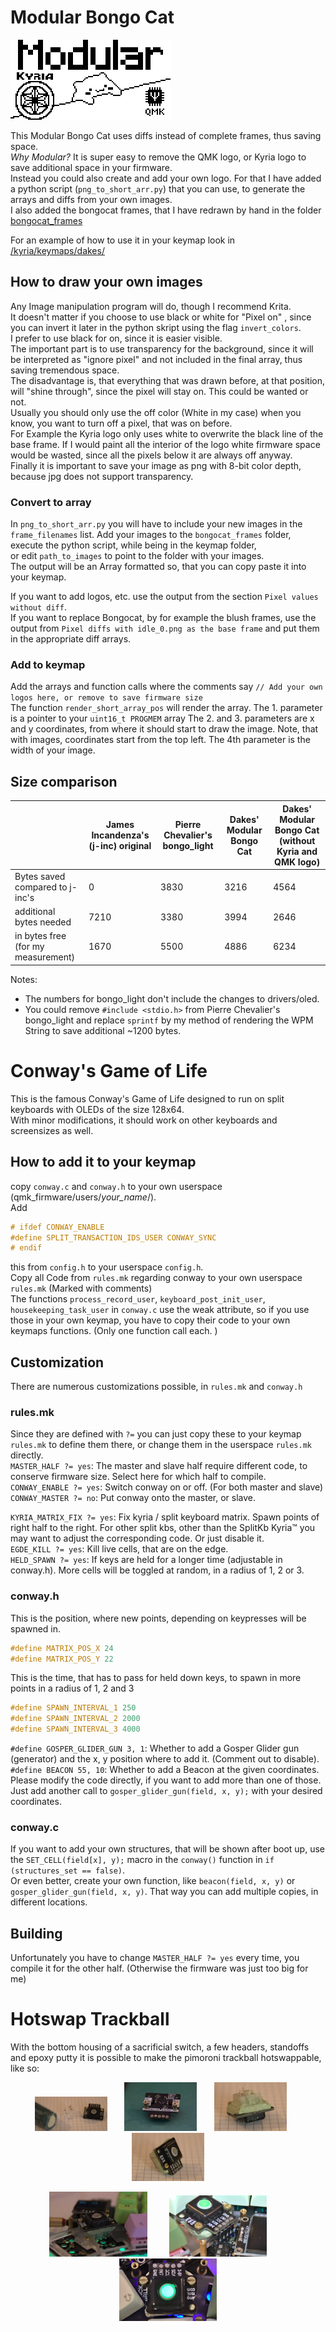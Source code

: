# Modular Bongo Cat

<img src="bongocat_frames/modular_bongocat_logo.png" width="256" />  

This Modular Bongo Cat uses diffs instead of complete frames, thus saving space.  
*Why Modular?* It is super easy to remove the QMK logo, or Kyria logo to save additional space in your firmware.  
Instead you could also create and add your own logo. 
For that I have added a python script (`png_to_short_arr.py`) that you can use, to generate the arrays and diffs from your own images.  
I also added the bongocat frames, that I have redrawn by hand in the folder [bongocat_frames](bongocat_frames)

For an example of how to use it in your keymap look in [/kyria/keymaps/dakes/](/kyria/keymaps/dakes/)

## How to draw your own images
Any Image manipulation program will do, though I recommend Krita.  
It doesn't matter if you choose to use black or white for "Pixel on" , since you can invert it later in the python skript using the flag `invert_colors`.  
I prefer to use black for on, since it is easier visible.  
The important part is to use transparency for the background, since it will be interpreted as "ignore pixel" and not included in the final array, thus saving tremendous space.  
The disadvantage is, that everything that was drawn before, at that position, will "shine through", since the pixel will stay on. This could be wanted or not.  
Usually you should only use the off color (White in my case) when you know, you want to turn off a pixel, that was on before.  
For Example the Kyria logo only uses white to overwrite the black line of the base frame. If I would paint all the interior of the logo white firmware space would be wasted, 
since all the pixels below it are always off anyway.  
Finally it is important to save your image as png with 8-bit color depth, because jpg does not support transparency.  

### Convert to array
In `png_to_short_arr.py` you will have to include your new images in the `frame_filenames` list. 
Add your images to the `bongocat_frames` folder, execute the python script, while being in the keymap folder,  
or edit `path_to_images` to point to the folder with your images.  
The output will be an Array formatted so, that you can copy paste it into your keymap.  

If you want to add logos, etc. use the output from the section `Pixel values without diff`.  
If you want to replace Bongocat, by for example the blush frames, use the output from `Pixel diffs with idle_0.png as the base frame` 
and put them in the appropriate diff arrays. 

### Add to keymap
Add the arrays and function calls where the comments say `// Add your own logos here, or remove to save firmware size`  
The function `render_short_array_pos` will render the array. 
The 1. parameter is a pointer to your `uint16_t PROGMEM` array
The 2. and 3. parameters are x and y coordinates, from where it should start to draw the image. 
Note, that with images, coordinates start from the top left. 
The 4th parameter is the width of your image. 

## Size comparison
|                                    | James Incandenza's (j-inc) original  | Pierre Chevalier's bongo_light  | Dakes' Modular Bongo Cat | Dakes' Modular Bongo Cat (without Kyria and QMK logo) |
| ---------------------------------- | ------------------------------------ | ------------------------------- | ------------------------ | ----------------------------------------------------- |
| Bytes saved compared to j-inc's    | 0                                    | 3830                            | 3216                     | 4564                                                  |
| additional bytes needed            | 7210                                 | 3380                            | 3994                     | 2646                                                  |
| in bytes free (for my measurement) | 1670                                 | 5500                            | 4886                     | 6234                                                  |


Notes:
- The numbers for bongo_light don't include the changes to drivers/oled.  
- You could remove `#include <stdio.h>` from Pierre Chevalier's bongo_light and replace `sprintf` by my method of rendering the WPM String 
  to save additional ~1200 bytes. 

# Conway's Game of Life
This is the famous Conway's Game of Life designed to run on split keyboards with OLEDs of the size 128x64.  
With minor modifications, it should work on other keyboards and screensizes as well.  

## How to add it to your keymap
copy `conway.c` and `conway.h` to your own userspace (qmk_firmware/users/*your_name*/).  
Add 
```C
# ifdef CONWAY_ENABLE
#define SPLIT_TRANSACTION_IDS_USER CONWAY_SYNC
# endif
``` 
this from `config.h` to your userspace `config.h`.  
Copy all Code from `rules.mk` regarding conway to your own userspace `rules.mk` (Marked with comments)  
The functions `process_record_user`, `keyboard_post_init_user`, `housekeeping_task_user` in `conway.c` use the weak attribute, so if you use those in your own keymap, you have to copy their code to your own keymaps functions. (Only one function call each. )

## Customization
There are numerous customizations possible, in `rules.mk` and `conway.h`
### rules.mk
Since they are defined with `?=` you can just copy these to your keymap `rules.mk` to define them there, or change them in the userspace `rules.mk` directly.  
`MASTER_HALF ?= yes`: The master and slave half require different code, to conserve firmware size. Select here for which half to compile.  
`CONWAY_ENABLE ?= yes`: Switch conway on or off. (For both master and slave)  
`CONWAY_MASTER ?= no`: Put conway onto the master, or slave.  

`KYRIA_MATRIX_FIX ?= yes`: Fix kyria / split keyboard matrix. Spawn points of right half to the right. For other split kbs, other than the SplitKb Kyria™ you may want to adjust the corresponding code. Or just disable it.  
`EGDE_KILL ?= yes`: Kill live cells, that are on the edge.  
`HELD_SPAWN ?= yes`: If keys are held for a longer time (adjustable in conway.h). More cells will be toggled at random, in a radius of 1, 2 or 3.  

### conway.h

This is the position, where new points, depending on keypresses will be spawned in. 
```C
#define MATRIX_POS_X 24
#define MATRIX_POS_Y 22
```

This is the time, that has to pass for held down keys, to spawn in more points in a radius of 1, 2 and 3
```C
#define SPAWN_INTERVAL_1 250
#define SPAWN_INTERVAL_2 2000
#define SPAWN_INTERVAL_3 4000
```

`#define GOSPER_GLIDER_GUN 3, 1`: Whether to add a Gosper Glider gun (generator) and the x, y position where to add it. (Comment out to disable).  
`#define BEACON 55, 10`: Whether to add a Beacon at the given coordinates.  
Please modify the code directly, if you want to add more than one of those. Just add another call to `gosper_glider_gun(field, x, y);` with your desired coordinates.  

### conway.c
If you want to add your own structures, that will be shown after boot up, use the `SET_CELL(field[x], y);` macro in the `conway()` function in `if (structures_set == false)`.  
Or even better, create your own function, like `beacon(field, x, y)` or `gosper_glider_gun(field, x, y)`. That way you can add multiple copies, in different locations. 

## Building
Unfortunately you have to change `MASTER_HALF ?= yes` every time, you compile it for the other half. (Otherwise the firmware was just too big for me)


# Hotswap Trackball
With the bottom housing of a sacrificial switch, a few headers, standoffs and epoxy putty it is possible to make the pimoroni trackball hotswappable, like so:  

<p align="center">
    <img src="/images/trackball_1.jpg" width="23%">
    &nbsp; &nbsp; &nbsp; 
    <img src="/images/trackball_2.jpg" width="23%">
    &nbsp; &nbsp; &nbsp;
    <img src="/images/trackball_3.jpg" width="23%">
    &nbsp; &nbsp; &nbsp;
    <img src="/images/trackball_4.jpg" width="23%">
</p>
<p align="center">
    <img src="/images/trackball_5.jpg" width="31%">
    &nbsp; &nbsp; &nbsp; &nbsp;
    <img src="/images/trackball_6.jpg" width="31%">
    &nbsp; &nbsp; &nbsp; &nbsp;
    <img src="/images/trackball_7.jpg" width="31%">
</p>
